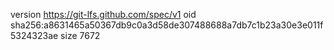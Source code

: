 version https://git-lfs.github.com/spec/v1
oid sha256:a8631465a50367db9c0a3d58de307488688a7db7c1b23a30e3e011f5324323ae
size 7672
